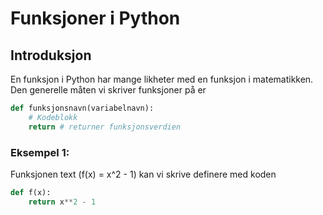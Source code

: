 # Funksjoner i Python


## Introduksjon

En funksjon i Python har mange likheter med en funksjon i matematikken. Den generelle måten vi skriver funksjoner på er

```Python
def funksjonsnavn(variabelnavn):
    # Kodeblokk
    return # returner funksjonsverdien
```

### Eksempel 1:

Funksjonen text \(f(x) = x^2 - 1\) kan vi skrive definere med koden

```Python
def f(x):
    return x**2 - 1
```